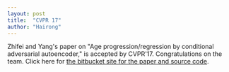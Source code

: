 ```yaml
---
layout: post
title:  "CVPR 17"
author: "Hairong"
---
```


Zhifei and Yang's paper on "Age progression/regression by conditional adversarial autoencoder," is accepted by CVPR'17. Congratulations on the team.  Click here for [the bitbucket site for the paper and source code](https://bitbucket.org/aicip/face-aging-caae).
